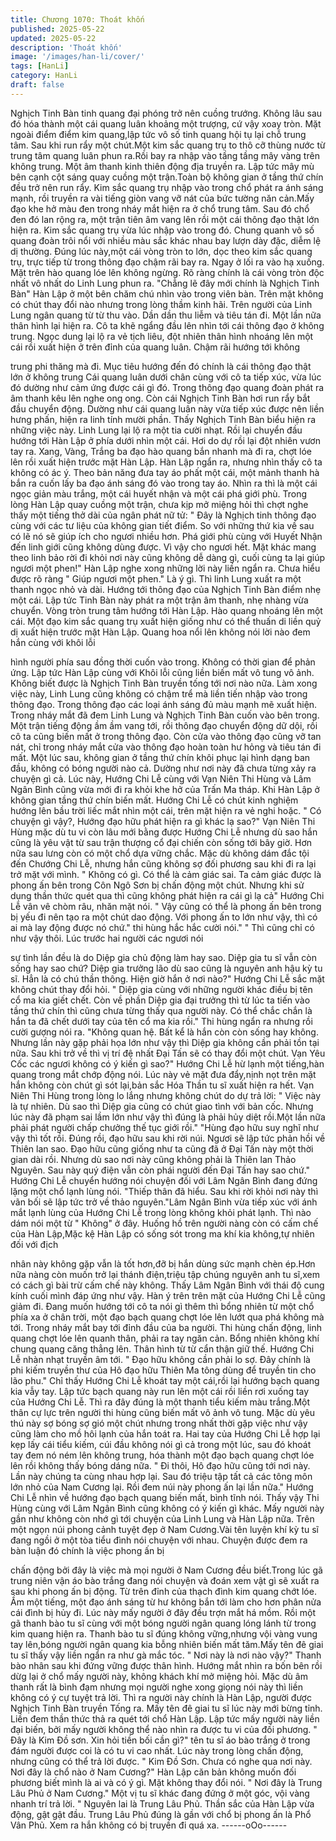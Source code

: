 ```yaml
---
title: Chương 1070: Thoát khốn
published: 2025-05-22
updated: 2025-05-22
description: 'Thoát khốn'
image: '/images/han-li/cover/'
tags: [HanLi]
category: HanLi
draft: false
---
```


Nghịch Tinh Bàn tinh quang đại phóng trở nên cuồng trướng.
Không lâu sau đó hóa thành một cái quang luân khoảng một
trượng, cứ vậy xoay tròn. Mặt ngoài điểm điểm kim quang,lập tức
vô số tinh quang hội tụ lại chỗ trung tâm. Sau khi run rẩy một
chút.Một kim sắc quang trụ to thô cỡ thùng nước từ trung tâm
quang luân phun ra.Rồi bay ra nhập vào tầng tầng mây vàng trên
không trung.
Một âm thanh kinh thiên động địa truyền ra. Lập tức mây mù bên
cạnh cột sáng quay cuồng một trận.Toàn bộ không gian ở tầng
thứ chín đều trở nên run rẩy.
Kim sắc quang trụ nhập vào trong chổ phát ra ánh sáng mạnh, rồi
truyền ra vài tiếng giòn vang vỡ nát của bức tường năn cản.Mấy
đạo khe hở màu đen trong nháy mắt hiện ra ở chổ trung tâm. Sau
đó chổ đen đó lan rộng ra, một trận tiên âm vang lên rồi một cái
thông đạo thật lớn hiện ra. Kim sắc quang trụ vừa lúc nhập vào
trong đó. Chung quanh vô số quang đoàn trôi nổi với nhiều màu
sắc khác nhau bay lượn dày đặc, diễm lệ dị thường. Đúng lúc
này,một cái vòng tròn to lớn, dọc theo kim sắc quang trụ, trực tiếp
từ trong thông đạo chậm rãi bay ra. Ngay ở lối ra vào hạ xuống.
Mặt trên hào quang lóe lên không ngừng. Rõ ràng chính là cái
vòng tròn độc nhất vô nhất do Linh Lung phun ra.
"Chẳng lẽ đây mới chính là Nghịch Tinh Bàn" Hàn Lập ở một bên
chăm chú nhìn vào trong viên bàn. Trên mặt không có chút thay
đổi nào nhưng trong lòng thầm kinh hãi.
Trên người của Linh Lung ngân quang từ từ thu vào. Dần dần thu
liễm và tiêu tán đi. Một lần nữa thân hình lại hiện ra. Cô ta khẽ
ngẩng đầu lên nhìn tới cái thông đạo ở không trung. Ngọc dung
lại lộ ra vẻ tịch liêu, đột nhiên thân hình nhoáng lên một cái rồi
xuất hiện ở trên đỉnh của quang luân. Chậm rãi hướng tới không

trung phi thăng mà đi.
Mục tiêu hướng đến đó chính là cái thông đạo thật lớn ở không
trung
Cái quang luân dưới chân cùng với cô ta tiếp xúc, vừa lúc đó
dường như cảm ứng được cái gì đó. Trong thông đạo quang
đoàn phát ra âm thanh kêu lên nghe ong ong. Còn cái Nghịch
Tinh Bàn hơi run rẩy bắt đầu chuyển động. Dường như cái quang
luân này vừa tiếp xúc được nên liền hưng phấn, hiện ra linh tính
mười phần. Thấy Nghịch Tinh Bàn biểu hiện ra những việc này.
Linh Lung lại lộ ra một tia cười nhạt. Rồi lại chuyển đầu hướng tới
Hàn Lập ở phía dưới nhìn một cái. Hơi do dự rồi lại đột nhiên
vươn tay ra. Xang, Vàng, Trắng ba đạo hào quang bắn nhanh mà
đi ra, chợt lóe lên rồi xuất hiện trước mặt Hàn Lập.
Hàn Lập ngẩn ra, nhưng nhìn thấy cô ta không có ác ý. Theo bản
năng đưa tay áo phất một cái, một mảnh thanh hà bắn ra cuốn lấy
ba đạo ánh sáng đó vào trong tay áo. Nhìn ra thì là một cái ngọc
giản màu trắng, một cái huyết nhận và một cái phá giới phù.
Trong lòng Hàn Lập quay cuồng một trận, chưa kịp mở miệng hỏi
thì chợt nghe thấy một tiếng thở dài của ngân phát nữ tử:
" Đây là Nghịch tinh thông đạo cùng với các tư liệu của không
gian tiết điểm. So với những thứ kia về sau có lẽ nó sẽ giúp ích
cho ngươi nhiều hơn. Phá giới phù cùng với Huyết Nhận đến linh
giới cũng không dùng được. Vì vậy cho ngươi hết. Mặt khác mang
theo linh bảo rời đi khỏi nơi này cũng không dễ dàng gì, cuối cùng
ta lại giúp ngươi một phen!"
Hàn Lập nghe xong những lời này liền ngẩn ra. Chưa hiểu được
rõ ràng " Giúp ngươi một phen." Là ý gì. Thì linh Lung xuất ra một
thanh ngọc nhỏ và dài. Hướng tới thông đạo của Nghịch Tinh Bàn
điểm nhẹ một cái.
Lập tức Tinh Bàn này phát ra một trận âm thanh, nhẹ nhàng vừa
chuyển. Vòng tròn trung tâm hướng tới Hàn Lập. Hào quang
nhoáng lên một cái. Một đạo kim sắc quang trụ xuất hiện giống
như có thể thuấn di liền quỷ dị xuất hiện trước mặt Hàn Lập.
Quang hoa nổi lên không nói lời nào đem hắn cùng với khôi lỗi

hình người phía sau đồng thời cuốn vào trong. Không có thời gian
để phản ứng. Lập tức Hàn Lập cùng với Khôi lỗi cũng liền biến
mất vô tung vô ảnh. Không biết được là Nghịch Tinh Bàn truyền
tống tới nơi nào nữa.
Làm xong việc này, Linh Lung cũng không có chậm trể mà liền
tiến nhập vào trong thông đạo. Trong thông đạo các loại ánh sáng
đủ màu mạnh mẽ xuất hiện. Trong nháy mắt đã đem Linh Lung và
Nghịch Tinh Bàn cuốn vào bên trong. Một trận tiếng động ầm ầm
vang tới, rồi thông đạo chuyển động dữ dội, rồi cô ta cũng biến
mất ở trong thông đạo. Còn cửa vào thông đạo cũng vỡ tan nát,
chỉ trong nháy mắt cửa vào thông đạo hoàn toàn hư hỏng và tiêu
tán đi mất. Một lúc sau, không gian ở tầng thứ chín khôi phục lại
hình dạng ban đầu, không có bóng người nào cả. Dường như nơi
này đã chưa từng xảy ra chuyện gì cả.
Lúc này, Hướng Chi Lễ cùng với Vạn Niên Thi Hùng và Lâm Ngân
Bình cũng vừa mới đi ra khỏi khe hở của Trấn Ma tháp. Khi Hàn
Lập ở không gian tầng thứ chín biến mất. Hướng Chi Lễ có chút
kinh nghiệm hướng lên bầu trời liếc mắt nhìn một cái, trên mặt
hiện ra vẻ nghi hoặc.
" Có chuyện gì vậy?, Hướng đạo hữu phát hiện ra gì khác lạ
sao?" Vạn Niên Thi Hùng mặc dù tu vi còn lâu mới bằng được
Hướng Chi Lễ nhưng dù sao hắn cũng là yêu vật từ sau trận
thượng cổ đại chiến còn sống tới bây giờ. Hơn nữa sau lưng còn
có một chổ dựa vững chắc. Mặc dù không dám đắc tội đến
Chướng Chi Lễ, nhưng hắn cũng không sợ đối phương sau khi đi
ra lại trở mặt với mình.
" Không có gì. Có thể là cảm giác sai. Ta cảm giác được là phong
ấn bên trong Côn Ngô Sơn bị chấn động một chút. Nhưng khi sử
dụng thần thức quét qua thì cũng không phát hiện ra cái gì lạ cả"
Hướng Chi Lễ vân vê chòm râu, nhăn mặt nói.
" Vậy cũng có thể là phong ấn bên trong bị yếu đi nên tạo ra một
chút dao động. Với phong ấn to lớn như vậy, thì có ai mà lay động
được nó chứ." thi hùng hắc hắc cười nói."
" Thì cũng chỉ có như vậy thôi. Lúc trước hai người các ngươi nói

sự tình lần đều là do Diệp gia chủ động làm hay sao. Diệp gia tu
sĩ vẫn còn sống hay sao chứ? Diệp gia trưởng lão dù sao cũng là
nguyên anh hậu kỳ tu sĩ. Hẳn là có chú thần thông. Hiện giờ hắn
ở nơi nào?" Hướng Chi Lễ sắc mặt không chút thay đổi hỏi.
" Diệp gia cùng với những người khác điều bị tên cổ ma kia giết
chết. Còn về phần Diệp gia đại trưởng thì từ lúc ta tiến vào tầng
thứ chín thì cũng chưa từng thấy qua người này. Có thể chắc
chắn là hắn ta đã chết dưới tay của tên cổ ma kia rồi." Thi hùng
ngẩn ra nhưng rồi cười gượng nói ra.
"Không quan hệ. Bất kể là hắn còn còn sống hay không. Nhưng
lần này gặp phải họa lớn như vậy thì Diệp gia không cần phải tồn
tại nữa. Sau khi trở về thì vị trí đệ nhất Đại Tấn sẽ có thay đổi một
chút. Vạn Yêu Cốc các ngươi không có ý kiến gì sao?" Hướng Chi
Lễ hừ lạnh một tiếng,hàn quang trong mắt chớp động nói. Lúc này
vẻ mặt đưa đẩy,nịnh nọt trên mặt hắn không còn chút gì sót
lại,bản sắc Hóa Thần tu sĩ xuất hiện ra hết.
Vạn Niên Thi Hùng trong lòng lo lắng nhưng không chút do dự trả
lời: " Việc này là tự nhiên. Dù sao thì Diệp gia cũng có chút giao
tình với bản cốc. Nhưng lúc này đã phạm sai lầm lớn như vậy thì
đúng là phải hủy diệt rồi.Một lần nữa phải phát người chấp
chưởng thế tục giới rồi."
"Hùng đạo hữu suy nghĩ như vậy thì tốt rồi. Đúng rồi, đạo hữu sau
khi rời núi. Ngươi sẽ lập tức phản hồi về Thiên lan sao. Đạo hữu
cũng giống như ta cũng đã ở Đại Tấn này một thời gian dài rồi.
Nhưng dù sao nơi này cũng không phải là Thiên lan Thảo
Nguyên. Sau này quý điện vẫn còn phái người đến Đại Tấn hay
sao chứ." Hướng Chi Lễ chuyển hướng nói chuyện đối với Lâm
Ngân Bình đang đứng lặng một chổ lạnh lùng nói.
"Thiếp thân đã hiểu. Sau khi rời khỏi nơi này thì vãn bối sẽ lập tức
trở về thảo nguyên."Lâm Ngân Bình vừa tiếp xúc với ánh mắt lạnh
lùng của Hướng Chi Lễ trong lòng không khỏi phát lạnh. Thì nào
dám nói một từ " Không" ở đây.
Huống hồ trên người nàng còn có cấm chế của Hàn Lập,Mặc kệ
Hàn Lập có sống sót trong ma khí kia không,tự nhiên đối với địch

nhân này không gặp vẫn là tốt hơn,đỡ bị hắn dùng sức mạnh
chèn ép.Hơn nữa nàng còn muốn trở lại thánh điện,triệu tập
chúng nguyên anh tu sĩ,xem có cách gì bài trừ cấm chế này
không.
Thấy Lâm Ngân Bình với thái độ cung kính cuối mình đáp ứng
như vậy. Hàn ý trên trên mặt của Hướng Chi Lễ cũng giảm đi.
Đang muốn hướng tới cô ta nói gì thêm thì bổng nhiên từ một chổ
phía xa ở chân trời, một đạo bạch quang chợt lóe lên lướt qua phá
không mà tới. Trong nháy mắt bay tới đỉnh đầu của ba người.
Thi hùng chấn động, linh quang chợt lóe lên quanh thân, phải ra
tay ngăn cản. Bổng nhiên không khí chung quang căng thẳng lên.
Thân hình từ từ cẩn thận giữ thế. Hướng Chi Lễ nhàn nhạt truyền
âm tới.
" Đạo hữu không cần phải lo sợ. Đây chính là phi kiếm truyền thư
của Hô đạo hữu Thiên Ma tông dùng để truyền tin cho lão phu."
Chỉ thấy Hướng Chi Lễ khoát tay một cái,rồi lại hướng bạch quang
kia vẫy tay. Lập tức bạch quang này run lên một cái rồi liền rơi
xuống tay của Hướng Chi Lễ. Thì ra đây đúng là một thanh tiểu
kiếm màu trắng.Một thân cự lực trên người thi hùng cũng biến mất
vô ảnh vô tung. Mặc dù yêu thú này sợ bóng sợ gió một chút
nhưng trong nhất thời gặp việc như vậy cũng làm cho mồ hôi lạnh
của hắn toát ra.
Hai tay của Hướng Chi Lễ hợp lại kẹp lấy cái tiểu kiếm, cúi đầu
không nói gì cả trong một lúc, sau đó khoát tay đem nó ném lên
không trung, hóa thành một đạo bạch quang chợt lóe lên rồi
không thấy bóng dáng nữa. " Đi thôi, Hô đạo hữu cũng tới nơi
này. Lần này chúng ta cùng nhau hợp lại. Sau đó triệu tập tất cả
các tông môn lớn nhỏ của Nam Cương lại. Rồi đem núi này
phong ấn lại lần nữa." Hướng Chi Lễ nhìn về hướng đạo bạch
quang biến mất, bình tĩnh nói. Thấy vậy Thi Hùng cùng với Lâm
Ngân Bình cũng không có ý kiến gì khác. Mấy người này gần như
không còn nhớ gì tới chuyện của Linh Lung và Hàn Lập nữa.
Trên một ngọn núi phong cảnh tuyệt đẹp ở Nam Cương.Vài tên
luyện khí kỳ tu sĩ đang ngồi ở một tòa tiểu đình nói chuyện với
nhau. Chuyện được đem ra bàn luận đó chính là việc phong ấn bị

chấn động bởi đây là việc mà mọi người ở Nam Cương đều
biết.Trong lúc gã trung niên vận áo bào trắng đang nói chuyện và
đoán xem vật gì sẽ xuất ra sau khi phong ấn bị động. Từ trên đỉnh
của thạch đình kim quang chớt lóe. Ầm một tiếng, một đạo ánh
sáng từ hư không bắn tới làm cho hơn phân nửa cái đình bị hủy
đi. Lúc này mấy người ở đây đều trợn mắt há mồm. Rồi một gã
thanh bào tu sĩ cùng với một bóng người ngân quang lóng lánh từ
trong kim quang hiện ra. Thanh bào tu sĩ đúng không vững,nhưng
vội vàng vung tay lên,bóng người ngân quang kia bỗng nhiên biến
mất tăm.Mấy tên đê giai tu sĩ thấy vậy liền ngẩn ra như gà mắc
tóc.
" Nơi này là nơi nào vậy?" Thanh bào nhân sau khi đứng vững
được thân hình. Hướng mắt nhìn ra bốn bên rồi dừg lại ở chổ mấy
người này, không khách khí mở miệng hỏi. Mặc dù âm thanh rất là
bình đạm nhưng mọi người nghe xong giọng nói này thì liền
không có ý cự tuyệt trả lời. Thì ra người này chính là Hàn Lập,
người được Nghịch Tinh Bàn truyền Tống ra. Mấy tên đê giai tu sĩ
lúc này mới bừng tỉnh. Liền đem thần thức thả ra quét tới chổ Hàn
Lập. Lập tức mấy người này liền đại biến, bởi mấy người không
thể nào nhìn ra được tu vi của đối phương.
" Đây là Kim Đồ sơn. Xin hỏi tiền bối cần gì?" tên tu sĩ áo bào
trắng ở trong đám người được coi là có tu vi cao nhất. Lúc này
trong lòng chấn động, nhưng cũng có thể trả lời được.
" Kim Đồ Sơn. Chưa có nghe qua nơi này. Nơi đây là chổ nào ở
Nam Cương?" Hàn Lập căn bản không muốn đối phương biết
mình là ai và có ý gì. Mặt không thay đổi nói.
" Nơi đây là Trung Lâu Phủ ở Nam Cương." Một vị tu sĩ khác đang
đứng ở một góc, vội vàng nhanh trí trả lời.
" Nguyên lai là Trung Lâu Phủ. Thần sắc của Hàn Lập vừa động,
gật gật đầu. Trung Lâu Phủ đúng là gần với chổ bị phong ấn là
Phổ Vân Phủ. Xem ra hắn không có bị truyền đi quá xa.
------oOo------
